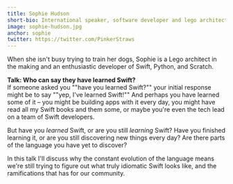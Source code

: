 ```yaml
---
title: Sophie Hudson
short-bio: International speaker, software developer and lego architect
image: sophie-hudson.jpg
anchor: sophie
twitter: https://twitter.com/PinkerStraws
---
```


When she isn't busy trying to train her dogs, Sophie is a Lego architect in
the making and an enthusiastic developer of Swift, Python, and
Scratch.

**Talk: Who can say they have learned Swift?**  
If someone asked you ""have you learned Swift?"" your initial response might be to say ""yep, I've learned Swift!"" And perhaps you have learned some of it – you might be building apps with it every day, you might have read all my Swift books and them some, or maybe you're even the tech lead on a team of Swift developers.

But have you *learned* Swift, or are you still *learning* Swift? Have you finished learning it, or are you still discovering new things every day? Are there parts of the language you have yet to discover?

In this talk I'll discuss why the constant evolution of the language means we're still trying to figure out what truly idiomatic Swift looks like, and the ramifications that has for our community.
